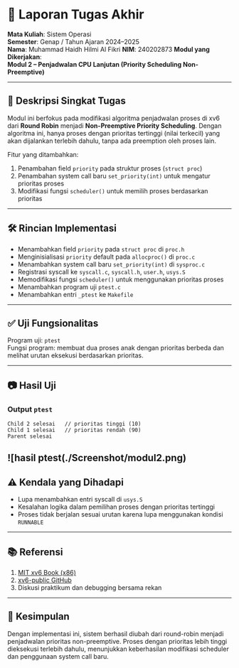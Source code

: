 # 📝 Laporan Tugas Akhir

**Mata Kuliah**: Sistem Operasi  
**Semester**: Genap / Tahun Ajaran 2024–2025  
**Nama**: Muhammad Haidh Hilmi Al Fikri 
**NIM**: 240202873 
**Modul yang Dikerjakan**:  
**Modul 2 – Penjadwalan CPU Lanjutan (Priority Scheduling Non-Preemptive)**

---

## 📌 Deskripsi Singkat Tugas

Modul ini berfokus pada modifikasi algoritma penjadwalan proses di xv6 dari **Round Robin** menjadi **Non-Preemptive Priority Scheduling**. Dengan algoritma ini, hanya proses dengan prioritas tertinggi (nilai terkecil) yang akan dijalankan terlebih dahulu, tanpa ada preemption oleh proses lain.

Fitur yang ditambahkan:
1. Penambahan field `priority` pada struktur proses (`struct proc`)
2. Penambahan system call baru `set_priority(int)` untuk mengatur prioritas proses
3. Modifikasi fungsi `scheduler()` untuk memilih proses berdasarkan prioritas

---

## 🛠️ Rincian Implementasi

* Menambahkan field `priority` pada `struct proc` di `proc.h`
* Menginisialisasi `priority` default pada `allocproc()` di `proc.c`
* Menambahkan system call baru `set_priority(int)` di `sysproc.c`
* Registrasi syscall ke `syscall.c`, `syscall.h`, `user.h`, `usys.S`
* Memodifikasi fungsi `scheduler()` untuk menggunakan prioritas proses
* Menambahkan program uji `ptest.c`
* Menambahkan entri `_ptest` ke `Makefile`

---

## ✅ Uji Fungsionalitas

Program uji: `ptest`  
Fungsi program: membuat dua proses anak dengan prioritas berbeda dan melihat urutan eksekusi berdasarkan prioritas.

---

## 📷 Hasil Uji

### Output `ptest`

```
Child 2 selesai   // prioritas tinggi (10)
Child 1 selesai   // prioritas rendah (90)
Parent selesai
```
![hasil ptest(./Screenshot/modul2.png)
---

## ⚠️ Kendala yang Dihadapi

* Lupa menambahkan entri syscall di `usys.S`
* Kesalahan logika dalam pemilihan proses dengan prioritas tertinggi
* Proses tidak berjalan sesuai urutan karena lupa menggunakan kondisi `RUNNABLE`

---

## 📚 Referensi

1. [MIT xv6 Book (x86)](https://pdos.csail.mit.edu/6.828/2018/xv6/book-rev11.pdf)
2. [xv6-public GitHub](https://github.com/mit-pdos/xv6-public)
3. Diskusi praktikum dan debugging bersama rekan

---

## 📝 Kesimpulan

Dengan implementasi ini, sistem berhasil diubah dari round-robin menjadi penjadwalan prioritas non-preemptive. Proses dengan prioritas lebih tinggi dieksekusi terlebih dahulu, menunjukkan keberhasilan modifikasi scheduler dan penggunaan system call baru.
